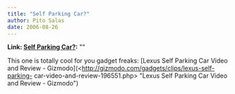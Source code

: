 ```yaml
---
title: "Self Parking Car?"
author: Pito Salas
date: 2006-08-26
---
```


**Link: [Self Parking Car?](None):** ""

This one is totally cool for you gadget freaks: [Lexus Self Parking Car Video
and Review - Gizmodo](<http://gizmodo.com/gadgets/clips/lexus-self-parking-
car-video-and-review-196551.php> "Lexus Self Parking Car Video and Review -
Gizmodo")


